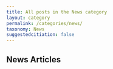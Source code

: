 ```yaml
---
title: All posts in the News category
layout: category
permalink: /categories/news/
taxonomy: News
suggestedcitiation: false
---
```


## News Articles
